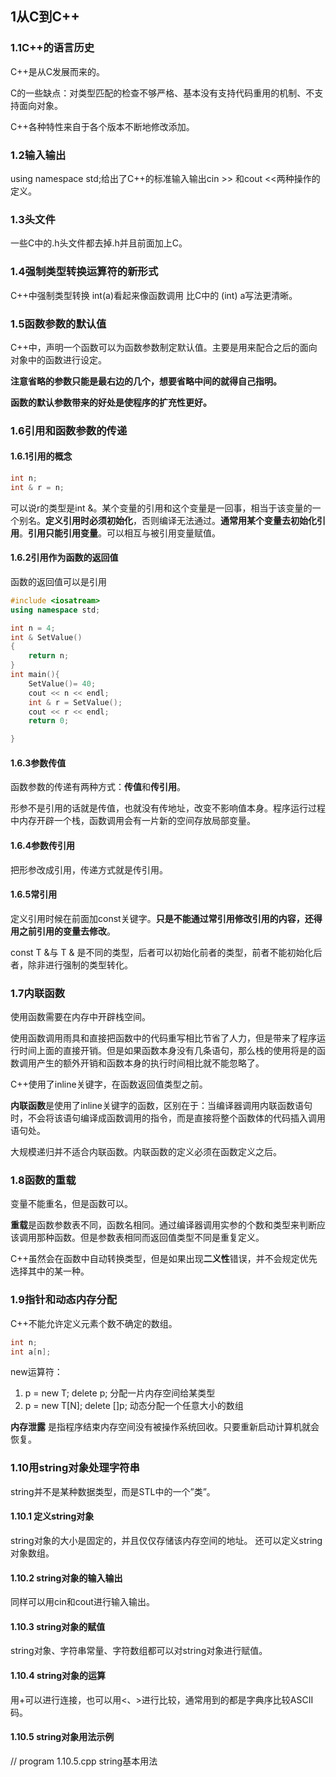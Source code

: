 ## 1从C到C++

### 1.1C++的语言历史
C++是从C发展而来的。

C的一些缺点：对类型匹配的检查不够严格、基本没有支持代码重用的机制、不支持面向对象。

C++各种特性来自于各个版本不断地修改添加。

### 1.2输入输出
using namespace std;给出了C++的标准输入输出cin >> 和cout <<两种操作的定义。

### 1.3头文件
一些C中的.h头文件都去掉.h并且前面加上C。

### 1.4强制类型转换运算符的新形式
C++中强制类型转换 int(a)看起来像函数调用 比C中的 (int) a写法更清晰。

### 1.5函数参数的默认值
C++中，声明一个函数可以为函数参数制定默认值。主要是用来配合之后的面向对象中的函数进行设定。

**注意省略的参数只能是最右边的几个，想要省略中间的就得自己指明。**

**函数的默认参数带来的好处是使程序的扩充性更好。**

### 1.6引用和函数参数的传递
#### 1.6.1引用的概念

```c++
int n;
int & r = n;
```
可以说r的类型是int &。某个变量的引用和这个变量是一回事，相当于该变量的一个别名。**定义引用时必须初始化**，否则编译无法通过。**通常用某个变量去初始化引用**。**引用只能引用变量**。可以相互与被引用变量赋值。

#### 1.6.2引用作为函数的返回值
函数的返回值可以是引用

```c++
#include <iosatream>
using namespace std;

int n = 4;
int & SetValue()
{
    return n;
}
int main(){
    SetValue()= 40;
    cout << n << endl;
    int & r = SetValue();
    cout << r << endl;
    return 0;

}
```
#### 1.6.3参数传值
函数参数的传递有两种方式：**传值**和**传引用**。

形参不是引用的话就是传值，也就没有传地址，改变不影响值本身。程序运行过程中内存开辟一个栈，函数调用会有一片新的空间存放局部变量。

#### 1.6.4参数传引用
把形参改成引用，传递方式就是传引用。

#### 1.6.5常引用
定义引用时候在前面加const关键字。**只是不能通过常引用修改引用的内容，还得用之前引用的变量去修改**。

const T &与 T & 是不同的类型，后者可以初始化前者的类型，前者不能初始化后者，除非进行强制的类型转化。

### 1.7内联函数
使用函数需要在内存中开辟栈空间。

使用函数调用雨具和直接把函数中的代码重写相比节省了人力，但是带来了程序运行时间上面的直接开销。但是如果函数本身没有几条语句，那么栈的使用将是的函数调用产生的额外开销和函数本身的执行时间相比就不能忽略了。

C++使用了inline关键字，在函数返回值类型之前。

**内联函数**是使用了inline关键字的函数，区别在于：当编译器调用内联函数语句时，不会将该语句编译成函数调用的指令，而是直接将整个函数体的代码插入调用语句处。

大规模递归并不适合内联函数。内联函数的定义必须在函数定义之后。

### 1.8函数的重载
变量不能重名，但是函数可以。

**重载**是函数参数表不同，函数名相同。通过编译器调用实参的个数和类型来判断应该调用那种函数。但是参数表相同而返回值类型不同是重复定义。

C++虽然会在函数中自动转换类型，但是如果出现**二义性**错误，并不会规定优先选择其中的某一种。

### 1.9指针和动态内存分配
C++不能允许定义元素个数不确定的数组。

```c++
int n;
int a[n];
```

new运算符：
1. p = new T; delete p; 分配一片内存空间给某类型
2. p = new T[N]; delete []p; 动态分配一个任意大小的数组

**内存泄露** 是指程序结束内存空间没有被操作系统回收。只要重新启动计算机就会恢复。

### 1.10用string对象处理字符串
string并不是某种数据类型，而是STL中的一个”类”。

#### 1.10.1 定义string对象
string对象的大小是固定的，并且仅仅存储该内存空间的地址。
还可以定义string对象数组。

#### 1.10.2 string对象的输入输出
同样可以用cin和cout进行输入输出。

#### 1.10.3 string对象的赋值
string对象、字符串常量、字符数组都可以对string对象进行赋值。
 
#### 1.10.4 string对象的运算
用+可以进行连接，也可以用<、>进行比较，通常用到的都是字典序比较ASCII码。


#### 1.10.5 string对象用法示例

// program 1.10.5.cpp string基本用法

```c++





```

